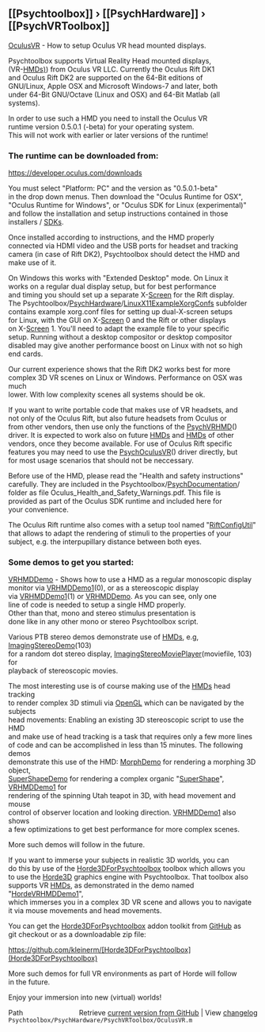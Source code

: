 ## [[Psychtoolbox]] &#8250; [[PsychHardware]] &#8250; [[PsychVRToolbox]]

[OculusVR](OculusVR) - How to setup Oculus VR head mounted displays.  
  
Psychtoolbox supports Virtual Reality Head mounted displays,  
(VR-[HMDs)](HMDs)) from Oculus VR LLC. Currently the Oculus Rift DK1  
and Oculus Rift DK2 are supported on the 64-Bit editions of  
GNU/Linux, Apple OSX and Microsoft Windows-7 and later, both  
under 64-Bit GNU/Octave (Linux and OSX) and 64-Bit Matlab (all  
systems).  
  
In order to use such a HMD you need to install the Oculus VR  
runtime version 0.5.0.1 (-beta) for your operating system.  
This will not work with earlier or later versions of the runtime!  
  
### The runtime can be downloaded from:  
  
https://developer.oculus.com/downloads  
  
You must select "Platform: PC" and the version as "0.5.0.1-beta"  
in the drop down menus. Then download the "Oculus Runtime for OSX",  
"Oculus Runtime for Windows", or "Oculus SDK for Linux (experimental)"  
and follow the installation and setup instructions contained in those  
installers / [SDKs](SDKs).  
  
Once installed according to instructions, and the HMD properly  
connected via HDMI video and the USB ports for headset and tracking  
camera (in case of Rift DK2), Psychtoolbox should detect the HMD and  
make use of it.  
  
On Windows this works with "Extended Desktop" mode. On Linux it  
works on a regular dual display setup, but for best performance  
and timing you should set up a separate X-[Screen](Screen) for the Rift display.  
The Psychtoolbox/[PsychHardware](PsychHardware)/[LinuxX11ExampleXorgConfs](LinuxX11ExampleXorgConfs) subfolder  
contains example xorg.conf files for setting up dual-X-screen setups  
for Linux, with the GUI on X-[Screen](Screen) 0 and the Rift or other displays  
on X-[Screen](Screen) 1. You'll need to adapt the example file to your specific  
setup. Running without a desktop compositor or desktop compositor  
disabled may give another performance boost on Linux with not so high  
end cards.  
  
Our current experience shows that the Rift DK2 works best for more  
complex 3D VR scenes on Linux or Windows. Performance on OSX was much  
lower. With low complexity scenes all systems should be ok.  
  
If you want to write portable code that makes use of VR headsets, and  
not only of the Oculus Rift, but also future headsets from Oculus or  
from other vendors, then use only the functions of the [PsychVRHMD](PsychVRHMD)()  
driver. It is expected to work also on future [HMDs](HMDs) and [HMDs](HMDs) of other  
vendors, once they become available. For use of Oculus Rift specific  
features you may need to use the [PsychOculusVR](PsychOculusVR)() driver directly, but  
for most usage scenarios that should not be neccessary.  
  
Before use of the HMD, please read the "Health and safety instructions"  
carefully. They are included in the Psychtoolbox/[PsychDocumentation](PsychDocumentation)/  
folder as file Oculus\_Health\_and\_Safety\_Warnings.pdf. This file is  
provided as part of the Oculus SDK runtime and included here for  
your convenience.  
  
The Oculus Rift runtime also comes with a setup tool named "[RiftConfigUtil](RiftConfigUtil)"  
that allows to adapt the rendering of stimuli to the properties of your  
subject, e.g. the interpupillary distance between both eyes.  
  
  
### Some demos to get you started:  
  
[VRHMDDemo](VRHMDDemo) - Shows how to use a HMD as a regular monoscopic display  
             monitor via [VRHMDDemo1](VRHMDDemo1)(0), or as a stereoscopic display  
             via [VRHMDDemo1](VRHMDDemo1)(1) or [VRHMDDemo](VRHMDDemo). As you can see, only one  
             line of code is needed to setup a single HMD properly.  
             Other than that, mono and stereo stimulus presentation is  
             done like in any other mono or stereo Psychtoolbox script.  
  
Various PTB stereo demos demonstrate use of [HMDs](HMDs), e.g, [ImagingStereoDemo](ImagingStereoDemo)(103)  
for a random dot stereo display, [ImagingStereoMoviePlayer](ImagingStereoMoviePlayer)(moviefile, 103) for  
playback of stereoscopic movies.  
  
The most interesting use is of course making use of the [HMDs](HMDs) head tracking  
to render complex 3D stimuli via [OpenGL](OpenGL) which can be navigated by the subjects  
head movements: Enabling an existing 3D stereoscopic script to use the HMD  
and make use of head tracking is a task that requires only a few more lines  
of code and can be accomplished in less than 15 minutes. The following demos  
demonstrate this use of the HMD: [MorphDemo](MorphDemo) for rendering a morphing 3D object,  
[SuperShapeDemo](SuperShapeDemo) for rendering a complex organic "[SuperShape](SuperShape)", [VRHMDDemo1](VRHMDDemo1) for  
rendering of the spinning Utah teapot in 3D, with head movement and mouse  
control of observer location and looking direction. [VRHMDDemo1](VRHMDDemo1) also shows  
a few optimizations to get best performance for more complex scenes.  
  
More such demos will follow in the future.  
  
If you want to immerse your subjects in realistic 3D worlds, you can  
do this by use of the [Horde3DForPsychtoolbox](Horde3DForPsychtoolbox) toolbox which allows you  
to use the [Horde3D](Horde3D) graphics engine with Psychtoolbox. That toolbox also  
supports VR [HMDs](HMDs), as demonstrated in the demo named "[HordeVRHMDDemo1](HordeVRHMDDemo1)",  
which immerses you in a complex 3D VR scene and allows you to navigate  
it via mouse movements and head movements.  
  
You can get the [Horde3DForPsychtoolbox](Horde3DForPsychtoolbox) addon toolkit from [GitHub](GitHub) as  
git checkout or as a downloadable zip file:  
  
https://github.com/kleinerm/[Horde3DForPsychtoolbox](Horde3DForPsychtoolbox)  
  
More such demos for full VR environments as part of Horde will follow  
in the future.  
  
Enjoy your immersion into new (virtual) worlds!  




<div class="code_header" style="text-align:right;">
  <span style="float:left;">Path&nbsp;&nbsp;</span> <span class="counter">Retrieve <a href=
  "https://raw.github.com/Psychtoolbox-3/Psychtoolbox-3/beta/Psychtoolbox/PsychHardware/PsychVRToolbox/OculusVR.m">current version from GitHub</a> | View <a href=
  "https://github.com/Psychtoolbox-3/Psychtoolbox-3/commits/beta/Psychtoolbox/PsychHardware/PsychVRToolbox/OculusVR.m">changelog</a></span>
</div>
<div class="code">
  <code>Psychtoolbox/PsychHardware/PsychVRToolbox/OculusVR.m</code>
</div>

